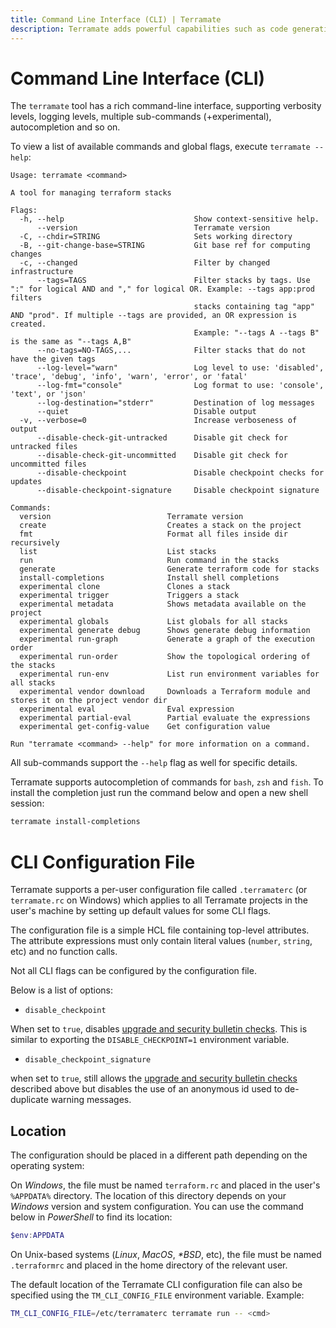 ```yaml
---
title: Command Line Interface (CLI) | Terramate
description: Terramate adds powerful capabilities such as code generation, stacks, orchestration, change detection, data sharing and more to Terraform.
---
```


# Command Line Interface (CLI)

The `terramate` tool has a rich command-line interface, supporting verbosity
levels, logging levels, multiple sub-commands (+experimental), autocompletion
and so on.

To view a list of available commands and global flags, execute `terramate --help`:

```
Usage: terramate <command>

A tool for managing terraform stacks

Flags:
  -h, --help                             Show context-sensitive help.
      --version                          Terramate version
  -C, --chdir=STRING                     Sets working directory
  -B, --git-change-base=STRING           Git base ref for computing changes
  -c, --changed                          Filter by changed infrastructure
      --tags=TAGS                        Filter stacks by tags. Use ":" for logical AND and "," for logical OR. Example: --tags app:prod filters
                                         stacks containing tag "app" AND "prod". If multiple --tags are provided, an OR expression is created.
                                         Example: "--tags A --tags B" is the same as "--tags A,B"
      --no-tags=NO-TAGS,...              Filter stacks that do not have the given tags
      --log-level="warn"                 Log level to use: 'disabled', 'trace', 'debug', 'info', 'warn', 'error', or 'fatal'
      --log-fmt="console"                Log format to use: 'console', 'text', or 'json'
      --log-destination="stderr"         Destination of log messages
      --quiet                            Disable output
  -v, --verbose=0                        Increase verboseness of output
      --disable-check-git-untracked      Disable git check for untracked files
      --disable-check-git-uncommitted    Disable git check for uncommitted files
      --disable-checkpoint               Disable checkpoint checks for updates
      --disable-checkpoint-signature     Disable checkpoint signature

Commands:
  version                          Terramate version
  create                           Creates a stack on the project
  fmt                              Format all files inside dir recursively
  list                             List stacks
  run                              Run command in the stacks
  generate                         Generate terraform code for stacks
  install-completions              Install shell completions
  experimental clone               Clones a stack
  experimental trigger             Triggers a stack
  experimental metadata            Shows metadata available on the project
  experimental globals             List globals for all stacks
  experimental generate debug      Shows generate debug information
  experimental run-graph           Generate a graph of the execution order
  experimental run-order           Show the topological ordering of the stacks
  experimental run-env             List run environment variables for all stacks
  experimental vendor download     Downloads a Terraform module and stores it on the project vendor dir
  experimental eval                Eval expression
  experimental partial-eval        Partial evaluate the expressions
  experimental get-config-value    Get configuration value

Run "terramate <command> --help" for more information on a command.
```

All sub-commands support the `--help` flag as well for specific details.

Terramate supports autocompletion of commands for `bash`, `zsh` and `fish`. To
install the completion just run the command below and open a new shell session:

```bash
terramate install-completions
```

# CLI Configuration File

Terramate supports a per-user configuration file called `.terramaterc` (or
`terramate.rc` on Windows) which applies to all Terramate projects in the user's
machine by setting up default values for some CLI flags.

The configuration file is a simple HCL file containing top-level attributes.
The attribute expressions must only contain literal values (`number`, `string`,
etc) and no function calls.

Not all CLI flags can be configured by the configuration file.

Below is a list of options:

- `disable_checkpoint`

When set to `true`, disables [upgrade and security bulletin checks](./configuration/upgrade-check.md). This is similar to exporting the `DISABLE_CHECKPOINT=1` environment variable.

- `disable_checkpoint_signature`

 when set to `true`, still allows the [upgrade and security bulletin checks](./configuration/upgrade-check.md)
 described above but disables the use of an anonymous id used to de-duplicate warning messages.

## Location

The configuration should be placed in a different path depending on the operating
system:

On _Windows_, the file must be named `terraform.rc` and placed in the user's
`%APPDATA%` directory. The location of this directory depends on your _Windows_
version and system configuration. You can use the command below in _PowerShell_ to
find its location:

```PowerShell
$env:APPDATA
```

On Unix-based systems (_Linux_, _MacOS_, _*BSD_, etc), the file must be named
`.terraformrc` and placed in the home directory of the relevant user.

The default location of the Terramate CLI configuration file can also be specified
using the `TM_CLI_CONFIG_FILE` environment variable.
Example:

```bash
TM_CLI_CONFIG_FILE=/etc/terramaterc terramate run -- <cmd>
```

